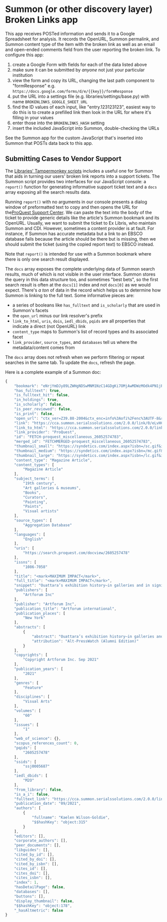 # Summon (or other discovery layer) Broken Links app

This app receives POSTed information and sends it to a Google Spreadsheet for analysis. It records the OpenURL, Summon permalink, and Summon content type of the item with the broken link as well as an email and open-ended comments field from the user reporting the broken link. To configure this app:

1. create a Google Form with fields for each of the data listed above
2. make sure it can be submitted by _anyone_ not just your particular institution
3. view the form and copy its URL, changing the last path component to "formResponse" e.g. `https://docs.google.com/forms/d/e/{{key}}/formResponse`
4. put the URL into a settings file (e.g. libraries/settings/base.py) with name `BROKENLINKS_GOOGLE_SHEET_URL`
5. find the ID values of each input, like "entry.123123123", easiest way to do this is to create a prefilled link then look in the URL for where it's filling in your values
6. enter those into the `BROKENLINKS_HASH` setting
7. insert the included JavaScript into Summon, double-checking the URLs

See the Summon app for the custom JavaScript that's inserted into Summon that POSTs data back to this app.

## Submitting Cases to Vendor Support

The [Libraries' Tampermonkey scripts](https://github.com/cca/libraries_tampermonkey) includes a useful one for Summon that aids in turning our users' broken link reports into a support tickets. The Summon script provides two interfaces for our JavaScript console: a `report()` function for generating informative support ticket text and a `docs` array exposing all the search results data.

Running `report()` with no arguments in our console presents a dialog window of preformatted text to copy and then opens the URL for the[ProQuest Support Center](https://support.proquest.com/). We can paste the text into the body of the ticket to provide generic details like the article's Summon bookmark and its OpenURL. Usually, we want to submit the ticket to Ex Libris, who maintain Summon and CDI. However, sometimes a content provider is at fault. For instance, if Summon has accurate metadata but a link to an EBSCO database fails because the article should be there but is missing, then we should submit the ticket (using the copied report text) to EBSCO instead.

Note that `report()` is intended for use with a Summon bookmark where there is only one search result displayed.

The `docs` array exposes the complete underlying data of Summon search results, much of which is not visible in the user interface. Summon stores the query in this data structure too, and sometimes "best bets", so the first search result is often at the `docs[1]` index and not `docs[0]` as we would expect. There's _a ton_ of data in the record which helps us to determine how Summon is linking to the full text. Some informative pieces are:

- a series of booleans like `has_fulltext` and `is_scholarly` that are used in Summon's facets
- the `open_url` minus our link resolver's prefix
- `link_to_html`, `uris`, `dois`, `iedl_dbids`, `pqids` are all properties that indicate a direct (not OpenURL) link
- `content_type` maps to Summon's list of record types and its associated facet
- `link_provider`, `source_types`, and `databases` tell us where the metadata/content comes from

The `docs` array does not refresh when we perform filtering or repeat searches in the same tab. To update the `docs`, refresh the page.

Here is a complete example of a Summon doc:

```js
{
    "bookmark": "eNrjYmDJy89LZWHgNDSwMNM1NzC14GDgKi7OMjAwMDWzMOdk4PN1jPD0DfVV8PQNcHQO4WFgKSkqTeWFUNwMGm6uIc4eugVF-YWlqcUl8bmZxcmpOTmJean5pcXxRmYGpkam5ibmFsYkKAUACwUpnA",
    "has_fulltext": true,
    "is_fulltext_hit": false,
    "in_holdings": true,
    "is_scholarly": false,
    "is_peer_reviewed": false,
    "is_print": false,
    "open_url": "ctx_ver=Z39.88-2004&ctx_enc=info%3Aofi%2Fenc%3AUTF-8&rfr_id=info%3Asid%2Fsummon.serialssolutions.com&rft_val_fmt=info%3Aofi%2Ffmt%3Akev%3Amtx%3Ajournal&rft.genre=article&rft.atitle=MAXIMUM+IMPACT&rft.jtitle=Artforum+international&rft.au=Kaelen+Wilson-Goldie&rft.date=2021-09-01&rft.pub=Artforum+Inc&rft.issn=1086-7058&rft.volume=60&rft.issue=1&paramdict=en-US",
    "link": "https://cca.summon.serialssolutions.com/2.0.0/link/0/eLvHCXMwY2AwNtIz0EUrE1KMgA2JRGDVkGRmlmZhaZpkDmzmmgPrNtNEYB8MfOysa6S5b5CpW6glbHEhaGsMNLphpSS46E7JTwaNmuuDWuLABGdibmFfUKgLukcKNN8KvVSDmYHV0MTcFHSavq-RP2LRhxn4yjzQ9UK65gamFhglMLhacRNgSIe5ALymWg-ypgToW6R11rADGylypyCDAOwkaQVHSFoRYmBKzRNm4A7LLC5NzAGJFoswSNvkJhZl2_k6Rnj6hvoqePoGODqH2OiDBUUZNNxcQ5w9dGHWxwOTCGjcPzEvNb-0OB7hAGMxBpa8_LxUCQYF42RDi2TwDbgGSSYGySkWRilJlslGwN6PeVpaYmKaJIMiQeOkiFAjzcBlBFoGAl6WJcPAUlJUmirLwAwMSjlw1AAAfdqjQA",
    "link_to_html": "https://cca.summon.serialssolutions.com/2.0.0/link/0/eLvHCXMwY2AwNtIz0EUrE1KMgA2JRGDVkGRmlmZhaZpkDmzmmgPrNtNEYB8MfOysa6S5b5CpW6hlBPTY7WLoKktYEQkut1Pyk0FD5vqgZjgwtZmYWzAzsJqYArsNoGV7Rv6I5R1m4MvxQBcJ6ZobmFpglLXgCsRNgCEQZhd49bQeZPUI0F9IK6phRzMS6SJBBgHY6dAKjpD4F2JgSs0TZuAOyywuTcwBiRaLMEjb5CYWZdv5OkZ4-ob6Knj6Bjg6h9jogwVFGTTcXEOcPXRhdsUDox00lp-Yl5pfWhyPsM1YjIElLz8vVYJBwTjZ0CIZfKutQZKJQXKKhVFKkmWyEbBHY56WlpiYJsmgSNA4KSLUSDNwGYGWdoCXWskwsJQUlabKMjADA00OHAkAwZ2R2w",
    "link_provider": "ProQuest",
    "id": "FETCH-proquest_miscellaneous_26052574783",
    "merged_id": "FETCHMERGED-proquest_miscellaneous_26052574783",
    "thumbnail_small": "https://syndetics.com/index.aspx?isbn=/sc.gif&issn=1086-7058&client=calcolarts",
    "thumbnail_medium": "https://syndetics.com/index.aspx?isbn=/mc.gif&issn=1086-7058&client=calcolarts",
    "thumbnail_large": "https://syndetics.com/index.aspx?isbn=/lc.gif&issn=1086-7058&client=calcolarts",
    "content_type": "Magazine Article",
    "content_types": [
        "Magazine Article"
    ],
    "subject_terms": [
        "19th century",
        "Art galleries & museums",
        "Books",
        "Curators",
        "Painting",
        "Paints",
        "Visual artists"
    ],
    "source_types": [
        "Aggregation Database"
    ],
    "languages": [
        "English"
    ],
    "uris": [
        "https://search.proquest.com/docview/2605257478"
    ],
    "issns": [
        "1086-7058"
    ],
    "title": "<mark>MAXIMUM IMPACT</mark>",
    "full_title": "<mark>MAXIMUM IMPACT</mark>",
    "snippet": "Ouattara’s exhibition history—in galleries and in significant institutional group shows—has been continuous, but the major, contextualizing museum surveys have...",
    "publishers": [
        "Artforum Inc"
    ],
    "publisher": "Artforum Inc",
    "publication_title": "Artforum international",
    "publication_places": [
        "New York"
    ],
    "abstracts": [
        {
            "abstract": "Ouattara’s exhibition history—in galleries and in significant institutional group shows—has been continuous, but the major, contextualizing museum surveys have not yet materialized. Several are done on wooden panels heavy with textured pigments, using a range of nails, screws, hinges, and brackets to incorporate beams, tablets, picture frames, shapes like ears that extrude from upper corners, paper shopping bags, burlap sacks, coils of wire, old photographs, and whole books, such as the one (Albert Einstein on relativity) stuck to the middle of OZB, 1993, exhibited that same year in Susan Vogel and Ousmane Sow’s “Fusion: West African Artists at the Venice Biennale.” The curators Defne Ayas and Natasha Ginwala—who selected four canvases from the past decade for “Minds Rising, Spirits Tuning,” their joint exhibition for the Thirteenth Gwangju Biennale, which was held this past spring after a seven-month delay—were especially drawn to the rhythmic and cosmological dimensions of Ouattara’s work and the ways in which his paintings are the outcome of a sustained spiritual practice. Sartre urged him to return to painting, which he did, eventually becoming a crucial mentor for a generation of artists arriving to France from all over Asia, Africa, and South America in the ’70s and ’80s. Because Yankel had spent time in West Africa, he was pivotal for a group of students who came to",
            "attribution": "Alt-PressWatch (Alumni Edition)"
        }
    ],
    "copyrights": [
        "Copyright Artforum Inc. Sep 2021"
    ],
    "publication_years": [
        "2021"
    ],
    "genres": [
        "Feature"
    ],
    "disciplines": [
        "Visual Arts"
    ],
    "volumes": [
        "60"
    ],
    "issues": [
        "1"
    ],
    "web_of_science": {},
    "scopus_references_count": 0,
    "pqids": [
        "2605257478"
    ],
    "ssids": [
        "ssj0005687"
    ],
    "iedl_dbids": [
        "M2O"
    ],
    "from_library": false,
    "is_a_i": false,
    "fulltext_link": "https://cca.summon.serialssolutions.com/2.0.0/link/0/eLvHCXMwY2AwNtIz0EUrE1KMgA2JRGDVkGRmlmZhaZpkDmzmmgPrNtNEYB8MfOysa6S5b5CpW6glbHEhaGsMNLphpSS46E7JTwaNmuuDWuLABGdibmFfUKgLukcKNN8KvVSDmYHV0MTcFHSavq-RP2LRhxn4yjzQ9UK65gamFhglMLhacRNgSIe5ALymWg-ypgToW6R11rADGylypyCDAOwkaQVHSFoRYmBKzRNm4A7LLC5NzAGJFoswSNvkJhZl2_k6Rnj6hvoqePoGODqH2OiDBUUZNNxcQ5w9dGHWxwOTCGjcPzEvNb-0OB7hAGMxBpa8_LxUCQYF42RDi2TwDbgGSSYGySkWRilJlslGwN6PeVpaYmKaJIMiQeOkiFAjzcBlBFoGAl6WJcPAUlJUmirLwAwMSjlw1AAAfdqjQA",
    "publication_date": "09/2021",
    "authors": [
        {
            "fullname": "Kaelen Wilson-Goldie",
            "$$hashKey": "object:315"
        }
    ],
    "editors": [],
    "corporate_authors": [],
    "peer_documents": [],
    "libguides": [],
    "cited_by_id": [],
    "cited_by_doi": [],
    "cited_by_isbn": [],
    "cites_id": [],
    "cites_doi": [],
    "cites_isbn": [],
    "index": 1,
    "hasDetailPage": false,
    "databases": [],
    "buttons": [],
    "display_thumbnail": false,
    "$$hashKey": "object:178",
    "_hasAltmetric": false
}
```
